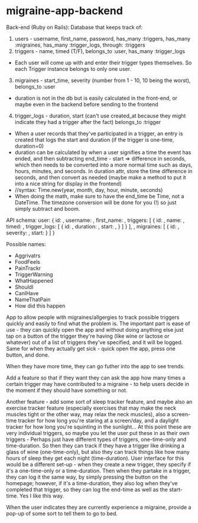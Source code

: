 # migraine-app-backend

Back-end (Ruby on Rails):
Database that keeps track of:
1. users - username, first_name, password,
has_many :triggers, has_many :migraines, has_many :trigger_logs, through: :triggers
2. triggers - name, timed (T/F),
belongs_to :user, has_many :trigger_logs
  - Each user will come up with and enter their trigger types themselves. So each Trigger instance belongs to only one user.
3. migraines - start_time, severity (number from 1 - 10, 10 being the worst),
belongs_to :user
  - duration is not in the db but is easily calculated in the front-end, or maybe even in the backend before sending to the frontend
4. trigger_logs - duration, start (can't use created_at because they might indicate they had a trigger after the fact)
belongs_to :trigger
  - When a user records that they've participated in a trigger, an entry is created that logs the start and duration (if the trigger is one-time, duration=0)
  - duration can be calculated by when a user signifies a time the event has ended, and then subtracting end_time - start => difference in seconds, which then needs to be converted into a more normal time such as days, hours, minutes, and seconds. In duration attr, store the time difference in seconds, and then convert as needed (maybe make a method to put it into a nice string for display in the frontend)
  - //syntax: Time.new(year, month, day, hour, minute, seconds)
  - When doing the math, make sure to have the end_time be Time, not a DateTime. The timezone conversion will be done for you (!) so just simply subtract and boom.

API schema:
user: {
  id: ,
  username: ,
  first_name: ,
  triggers: [
    {
      id: ,
      name: ,
      timed: ,
      trigger_logs: [
        {
          id: ,
          duration: ,
          start: ,
        }
      ]
    }
  ],
,
  migraines: [
    {
      id: ,
      severity: ,
      start:
    }
  ]
}


  Possible names:
  - Aggrivatrs
  - FoodFeels
  - PainTrackr
  - TriggerWarning
  - WhatHappened
  - ShouldI
  - CanIHave
  - NameThatPain
  - How did this happen

  App to allow people with migraines/allgergies to track possible triggers quickly and easily to find what the problem is. The important part is ease of use - they can quickly open the app and without doing anything else just tap on a button of the trigger they're having (like wine or lactose or whatever) out of a list of triggers they've specified, and it will be logged. Same for when they actually get sick - quick open the app, press one button, and done.

  When they have more time, they can go futher into the app to see trends.

  Add a feature so that if they want they can ask the app how many times a certain trigger may have contributed to a migraine - to help users decide in the moment if they should have something or not.

  Another feature - add some sort of sleep tracker feature, and maybe also an exercise tracker feature (especially exercises that may make the neck muscles tight or the other way, may relax the neck muscles), also a screen-time tracker for how long you're staring at a screen/day, and a daylight tracker for how long you're squinting in the sunlight...
  At this point these are very individual triggers, so maybe you let the user put these in as their own triggers -
  Perhaps just have different types of triggers, one-time-only and time-duration. So then they can track if they have a trigger like drinking a glass of wine (one-time-only), but also they can track things like how many hours of sleep they get each night (time-duration).
  User interface for this would be a different set-up - when they create a new trigger, they specify if it's a one-time-only or a time-duration. Then when they partake in a trigger, they can log it the same way, by simply pressing the button on the homepage; however, if it's a time-duration, they also log when they've completed that trigger, so they can log the end-time as well as the start-time. Yes I like this way.

  When the user indicates they are currently experience a migraine, provide a pop-up of some sort to tell them to go to bed.
